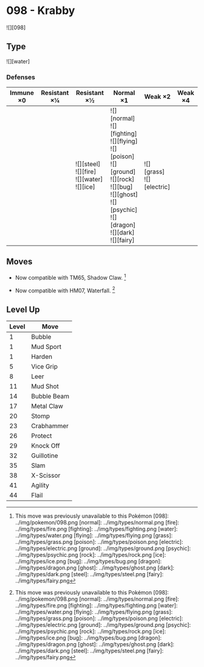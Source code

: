# 098 - Krabby
![][098]

## Type

![][water]

### Defenses

Immune ×0 | Resistant ×¼ | Resistant ×½                                          | Normal ×1                                                                                                                                                                      | Weak ×2                         | Weak ×4
---       | ---          | ---                                                   | ---                                                                                                                                                                            | ---                             | ---
&nbsp;    | &nbsp;       | ![][steel]<br>![][fire]<br>![][water]<br>![][ice]<br> | ![][normal]<br>![][fighting]<br>![][flying]<br>![][poison]<br>![][ground]<br>![][rock]<br>![][bug]<br>![][ghost]<br>![][psychic]<br>![][dragon]<br>![][dark]<br>![][fairy]<br> | ![][grass]<br>![][electric]<br> | &nbsp;

## Moves

 - Now compatible with TM65, Shadow Claw. [^1]

 - Now compatible with HM07, Waterfall. [^1]

## Level Up

Level | Move
---   | ---
1     | Bubble
1     | Mud Sport
1     | Harden
5     | Vice Grip
8     | Leer
11    | Mud Shot
14    | Bubble Beam
17    | Metal Claw
20    | Stomp
23    | Crabhammer
26    | Protect
29    | Knock Off
32    | Guillotine
35    | Slam
38    | X-Scissor
41    | Agility
44    | Flail

[^1]: This move was previously unavailable to this Pokémon
[098]: ../img/pokemon/098.png
[normal]: ../img/types/normal.png
[fire]: ../img/types/fire.png
[fighting]: ../img/types/fighting.png
[water]: ../img/types/water.png
[flying]: ../img/types/flying.png
[grass]: ../img/types/grass.png
[poison]: ../img/types/poison.png
[electric]: ../img/types/electric.png
[ground]: ../img/types/ground.png
[psychic]: ../img/types/psychic.png
[rock]: ../img/types/rock.png
[ice]: ../img/types/ice.png
[bug]: ../img/types/bug.png
[dragon]: ../img/types/dragon.png
[ghost]: ../img/types/ghost.png
[dark]: ../img/types/dark.png
[steel]: ../img/types/steel.png
[fairy]: ../img/types/fairy.png
